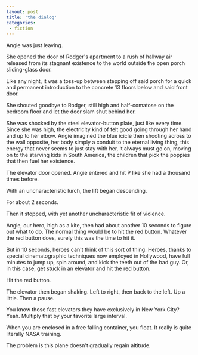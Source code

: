```yaml
---
layout: post
title: 'the dialog'
categories:
 - fiction
---
```


Angie was just leaving.

She opened the door of Rodger's apartment to a rush of hallway air released from its stagnant existence to the world outside the open porch sliding-glass door.

Like any night, it was a toss-up between stepping off said porch for a quick and permanent introduction to the concrete 13 floors below and said front door.

She shouted goodbye to Rodger, still high and half-comatose on the bedroom floor and let the door slam shut behind her.

She was shocked by the steel elevator-button plate, just like every time. Since she was high, the electricity kind of felt good going through her hand and up to her elbow. Angie imagined the blue icicle then shooting across to the wall opposite, her body simply a conduit to the eternal living thing, this energy that never seems to just stay with her, it always must go on, moving on to the starving kids in South America, the children that pick the poppies that then fuel her existence.

The elevator door opened. Angie entered and hit P like she had a thousand times before.

With an uncharacteristic lurch, the lift began descending.

For about 2 seconds.

Then it stopped, with yet another uncharacteristic fit of violence.

Angie, our hero, high as a kite, then had about another 10 seconds to figure out what to do. The normal thing would be to hit the red button. Whatever the red button does, surely this was the time to hit it.

But in 10 seconds, heroes can't think of this sort of thing. Heroes, thanks to special cinematographic techniques now employed in Hollywood, have full minutes to jump up, spin around, and kick the teeth out of the bad guy. Or, in this case, get stuck in an elevator and hit the red button.

Hit the red button.

The elevator then began shaking. Left to right, then back to the left. Up a little. Then a pause.

You know those fast elevators they have exclusively in New York City? Yeah. Multiply that by your favorite large interval.

When you are enclosed in a free falling container, you float. It really is quite literally NASA training.

The problem is this plane doesn't gradually regain altitude.
